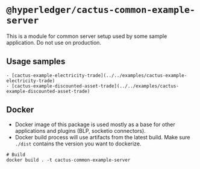 # `@hyperledger/cactus-common-example-server`

This is a module for common server setup used by some sample application. Do not use on production.

## Usage samples
	- [cactus-example-electricity-trade](../../examples/cactus-example-electricity-trade)
	- [cactus-example-discounted-asset-trade](../../examples/cactus-example-discounted-asset-trade)

## Docker
- Docker image of this package is used mostly as a base for other applications and plugins (BLP, socketio connectors).
- Docker build process will use artifacts from the latest build. Make sure `./dist` contains the version you want to dockerize.

```
# Build
docker build . -t cactus-common-example-server
```
